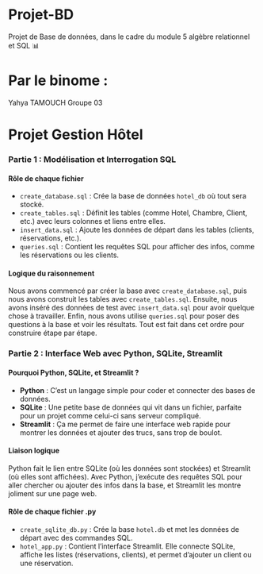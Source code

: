 # Projet-BD
Projet de Base de données, dans le cadre du module 5 algèbre relationnel et SQL 📊
# Par le binome :
Yahya TAMOUCH Groupe 03
# Projet Gestion Hôtel
### Partie 1 : Modélisation et Interrogation SQL

#### Rôle de chaque fichier
- `create_database.sql` : Crée la base de données `hotel_db` où tout sera stocké.
- `create_tables.sql` : Définit les tables (comme Hotel, Chambre, Client, etc.) avec leurs colonnes et liens entre elles.
- `insert_data.sql` : Ajoute les données de départ dans les tables (clients, réservations, etc.).
- `queries.sql` : Contient les requêtes SQL pour afficher des infos, comme les réservations ou les clients.

#### Logique du raisonnement
Nous avons commencé par créer la base avec `create_database.sql`, puis nous avons construit les tables avec `create_tables.sql`. Ensuite, nous avons inséré des données de test avec `insert_data.sql` pour avoir quelque chose à travailler. Enfin, nous avons utilise `queries.sql` pour poser des questions à la base et voir les résultats. Tout est fait dans cet ordre pour construire étape par étape.

### Partie 2 : Interface Web avec Python, SQLite, Streamlit

#### Pourquoi Python, SQLite, et Streamlit ?
- **Python** : C’est un langage simple pour coder et connecter des bases de données.
- **SQLite** : Une petite base de données qui vit dans un fichier, parfaite pour un projet comme celui-ci sans serveur compliqué.
- **Streamlit** : Ça me permet de faire une interface web rapide pour montrer les données et ajouter des trucs, sans trop de boulot.

#### Liaison logique
Python fait le lien entre SQLite (où les données sont stockées) et Streamlit (où elles sont affichées). Avec Python, j’exécute des requêtes SQL pour aller chercher ou ajouter des infos dans la base, et Streamlit les montre joliment sur une page web.

#### Rôle de chaque fichier .py
- `create_sqlite_db.py` : Crée la base `hotel.db` et met les données de départ avec des commandes SQL.
- `hotel_app.py` : Contient l’interface Streamlit. Elle connecte SQLite, affiche les listes (réservations, clients), et permet d’ajouter un client ou une réservation.

